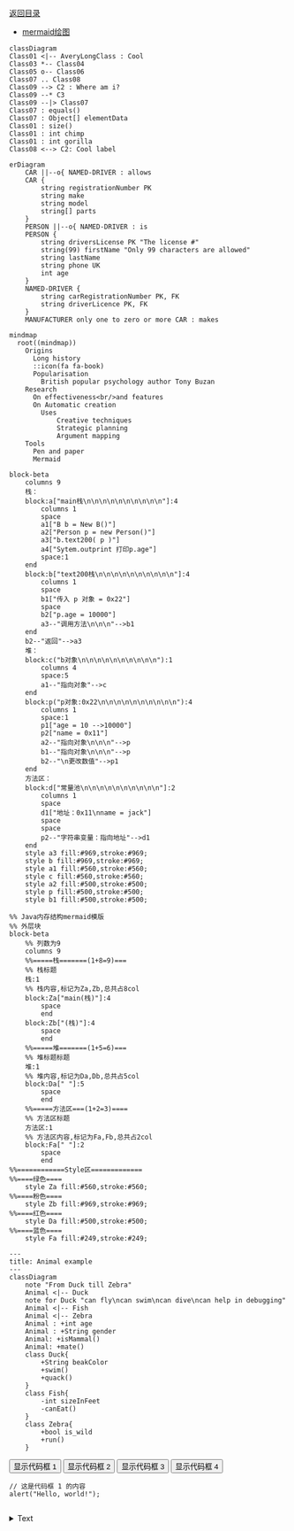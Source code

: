 [返回目录](Home.md)

- [mermaid绘图]([https://](https://zhuanlan.zhihu.com/p/627356428))


<script src="https://gist.github.com/Ashton-W/864d09d71f7cb8e5b47ebaac02b98455.js"></script>

```mermaid
classDiagram
Class01 <|-- AveryLongClass : Cool
Class03 *-- Class04
Class05 o-- Class06
Class07 .. Class08
Class09 --> C2 : Where am i?
Class09 --* C3
Class09 --|> Class07
Class07 : equals()
Class07 : Object[] elementData
Class01 : size()
Class01 : int chimp
Class01 : int gorilla
Class08 <--> C2: Cool label
```

```mermaid
erDiagram
    CAR ||--o{ NAMED-DRIVER : allows
    CAR {
        string registrationNumber PK
        string make
        string model
        string[] parts
    }
    PERSON ||--o{ NAMED-DRIVER : is
    PERSON {
        string driversLicense PK "The license #"
        string(99) firstName "Only 99 characters are allowed"
        string lastName
        string phone UK
        int age
    }
    NAMED-DRIVER {
        string carRegistrationNumber PK, FK
        string driverLicence PK, FK
    }
    MANUFACTURER only one to zero or more CAR : makes
```


```mermaid
mindmap
  root((mindmap))
    Origins
      Long history
      ::icon(fa fa-book)
      Popularisation
        British popular psychology author Tony Buzan
    Research
      On effectiveness<br/>and features
      On Automatic creation
        Uses
            Creative techniques
            Strategic planning
            Argument mapping
    Tools
      Pen and paper
      Mermaid
```



```mermaid
block-beta
    columns 9
    栈：
    block:a["main栈\n\n\n\n\n\n\n\n\n\n"]:4
        columns 1 
        space
        a1["B b = New B()"]
        a2["Person p = new Person()"]
        a3["b.text200( p )"]
        a4["Sytem.outprint 打印p.age"]
        space:1
    end 
    block:b["text200栈\n\n\n\n\n\n\n\n\n\n"]:4
        columns 1
        space
        b1["传入 p 对象 = 0x22"]
        space
        b2["p.age = 10000"]
        a3--"调用方法\n\n\n"-->b1
    end
    b2--"返回"-->a3
    堆：  
    block:c("b对象\n\n\n\n\n\n\n\n\n\n"):1
        columns 4
        space:5
        a1--"指向对象"-->c
    end
    block:p("p对象:0x22\n\n\n\n\n\n\n\n\n\n"):4
        columns 1
        space:1
        p1["age = 10 -->10000"]
        p2["name = 0x11"]
        a2--"指向对象\n\n\n"-->p
        b1--"指向对象\n\n\n"-->p
        b2--"\n更改数值"-->p1
    end
    方法区：
    block:d["常量池\n\n\n\n\n\n\n\n\n\n"]:2
        columns 1
        space
        d1["地址：0x11\nname = jack"]
        space
        space
        p2--"字符串变量：指向地址"-->d1
    end
    style a3 fill:#969,stroke:#969;
    style b fill:#969,stroke:#969;
    style a1 fill:#560,stroke:#560;
    style c fill:#560,stroke:#560;
    style a2 fill:#500,stroke:#500;
    style p fill:#500,stroke:#500;
    style b1 fill:#500,stroke:#500;
```



```mermaid
%% Java内存结构mermaid模版
%% 外层块
block-beta 
    %% 列数为9
    columns 9
    %%=====栈=======(1+8=9)===
    %% 栈标题
    栈:1
    %% 栈内容,标记为Za,Zb,总共占8col
    block:Za["main(栈)"]:4
        space
        end
    block:Zb["(栈)"]:4
        space
        end
    %%=====堆=======(1+5=6)===
    %% 堆标题标题
    堆:1
    %% 堆内容,标记为Da,Db,总共占5col
    block:Da[" "]:5
        space
        end
    %%=====方法区===(1+2=3)====
    %% 方法区标题
    方法区:1
    %% 方法区内容,标记为Fa,Fb,总共占2col
    block:Fa[" "]:2
        space
        end
%%============Style区=============
%%====绿色====
    style Za fill:#560,stroke:#560;
%%====粉色====
    style Zb fill:#969,stroke:#969;
%%====红色====
    style Da fill:#500,stroke:#500;
%%====蓝色====
    style Fa fill:#249,stroke:#249;
```

```mermaid
---
title: Animal example
---
classDiagram
    note "From Duck till Zebra"
    Animal <|-- Duck
    note for Duck "can fly\ncan swim\ncan dive\ncan help in debugging"
    Animal <|-- Fish
    Animal <|-- Zebra
    Animal : +int age
    Animal : +String gender
    Animal: +isMammal()
    Animal: +mate()
    class Duck{
        +String beakColor
        +swim()
        +quack()
    }
    class Fish{
        -int sizeInFeet
        -canEat()
    }
    class Zebra{
        +bool is_wild
        +run()
    }
```





<!DOCTYPE html>
<html>
<head>
    <title>切换代码框</title>
    <style>
        .code-box {
            display: none; /* 默认隐藏 */
        }
    </style>
</head>
<body>
    <button onclick="showCodeBox(1)">显示代码框 1</button>
    <button onclick="showCodeBox(2)">显示代码框 2</button>
    <button onclick="showCodeBox(3)">显示代码框 3</button>
    <button onclick="showCodeBox(4)">显示代码框 4</button>
    <div id="code-box-1" class="code-box" style="display: block;">
        <pre><code>// 这是代码框 1 的内容
alert("Hello, world!");
        </code></pre>
    </div>
    <div id="code-box-2" class="code-box">
        <pre><code>// 这是代码框 2 的内容
console.log("Hello, world!");
        </code></pre>
    </div>
    <div id="code-box-3" class="code-box">
        <pre><code>// 这是代码框 3 的内容
document.write("Hello, world!");
        </code></pre>
    </div>
    <div id="code-box-4" class="code-box">
        <pre><code>// 这是代码框 4 的内容
console.error("Hello, world!");
        </code></pre>
    </div>
    <script>
        function showCodeBox(boxNumber) {
            // 隐藏所有代码框
            var codeBoxes = document.getElementsByClassName('code-box');
            for (var i = 0; i < codeBoxes.length; i++) {
                codeBoxes[i].style.display = 'none';
            }
            // 显示指定的代码框
            var codeBox = document.getElementById('code-box-' + boxNumber);
            if (codeBox) {
                codeBox.style.display = 'block';
            }
        }
    </script>
</body>
</html>


<details><summary>Text</summary>

```java


```
</details>